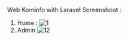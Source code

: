 Web Kominfo with Laravel
Screenshoot :
1. Home :
![1](https://user-images.githubusercontent.com/74265313/160972285-1eb8fffc-3347-4d89-b421-bc262bb702e5.png)
2. Admin
![12](https://user-images.githubusercontent.com/74265313/160972400-504e17f4-3096-4ba4-9b6d-964e7824b415.png)
